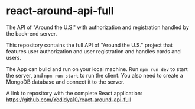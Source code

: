 # react-around-api-full
The API of "Around the U.S." with authorization and registration handled by the back-end server.

This repository contains the full API of "Around the U.S." project that features user authorization and user registration and handles cards and users.

The App can build and run on your local machine.
Run `npm run dev` to start the server, and `npm run start` to run the client.
You also need to create a MongoDB database and connect it to the server.

A link to repository with the complete React application: https://github.com/Yedidya10/react-around-api-full
